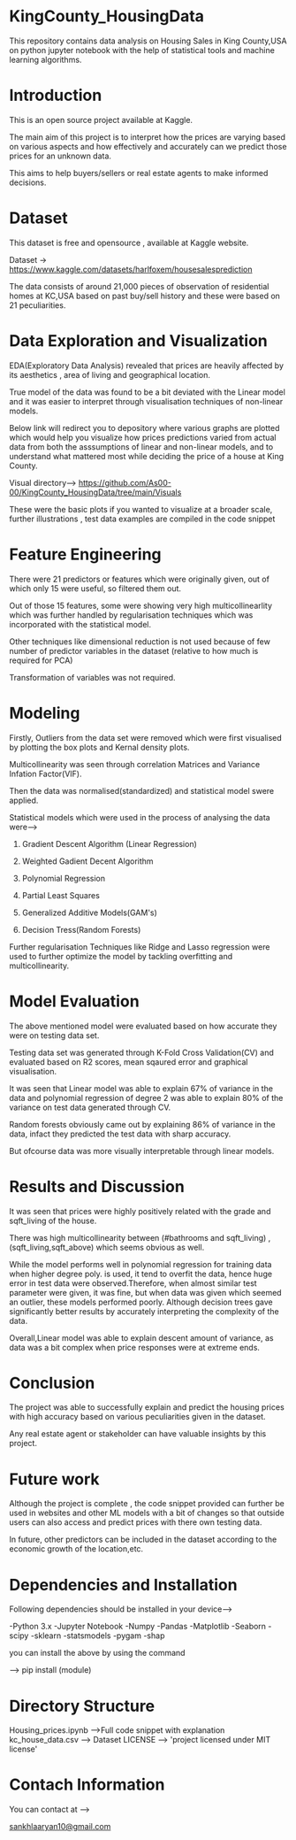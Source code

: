 # KingCounty_HousingData 
This repository contains data analysis on Housing Sales in King County,USA on python jupyter notebook with the help of statistical tools and machine learning algorithms.
# Introduction
This is an open source project available at Kaggle.

The main aim of this project is to interpret how the prices are varying based on various aspects and how effectively and accurately can we predict those prices for an unknown data.

This aims to help buyers/sellers or real estate agents to make informed decisions. 

# Dataset
This dataset is free and opensource , available at Kaggle website.

Dataset -> https://www.kaggle.com/datasets/harlfoxem/housesalesprediction

The data consists of around 21,000 pieces of observation of residential homes at KC,USA based on past buy/sell history and these were based on 21 peculiarities.

# Data Exploration and Visualization
EDA(Exploratory Data Analysis) revealed that prices are heavily affected by its aesthetics , area of living and geographical location.

True model of the data was found to be a bit deviated with the Linear model and it was easier to interpret through visualisation techniques of non-linear models.

Below link will redirect you to depository where various graphs are plotted which would help you visualize how prices predictions varied from actual data from both the asssumptions of linear and non-linear models, and to understand what mattered most while deciding the price of a house at King County.

Visual directory--> https://github.com/As00-00/KingCounty_HousingData/tree/main/Visuals

These were the basic plots if you wanted to visualize at a broader scale, further illustrations , test data examples are compiled in the code snippet

# Feature Engineering
There were 21 predictors or features which were originally given, out of which only 15 were useful, so filtered them out.

Out of those 15 features, some were showing very high multicollinearlity which was further handled by regularisation techniques which was incorporated with the statistical model.

Other techniques like dimensional reduction is not used because of few number of predictor variables in the dataset (relative to how much is required for PCA)

Transformation of variables was not required.

# Modeling
Firstly, Outliers from the data set were removed which were first visualised by plotting the box plots and Kernal density plots.

Multicollinearity was seen through correlation Matrices and Variance Infation Factor(VIF).

Then the data was normalised(standardized) and statistical model swere applied.

Statistical models which were used in the process of analysing the data were-->

1) Gradient Descent Algorithm (Linear Regression)

2) Weighted Gadient Decent Algorithm

3) Polynomial Regression

4) Partial Least Squares

5) Generalized Additive Models(GAM's)

6) Decision Tress(Random Forests)

Further regularisation Techniques like Ridge and Lasso regression were used to further optimize the model by tackling overfitting and multicollinearity.

# Model Evaluation
The above mentioned model were evaluated based on how accurate they were on testing data set.

Testing data set was generated through K-Fold Cross Validation(CV) and evaluated based on R2 scores, mean sqaured error and graphical visualisation.

It was seen that Linear model was able to explain 67% of variance in the data and polynomial regression of degree 2 was able to explain 80% of the variance on test data generated through CV.

Random forests obviously came out by explaining 86% of variance in the data, infact they predicted the test data with sharp accuracy.

But ofcourse data was more visually interpretable through linear models.

# Results and Discussion

It was seen that prices were highly positively related with the grade and sqft_living of the house.

There was high multicollinearity between (#bathrooms and sqft_living) , (sqft_living,sqft_above) which seems obvious as well.

While the model performs well in polynomial regression for training data when higher degree poly. is used, it tend to overfit the data, hence huge error in test data were observed.Therefore, when almost similar test parameter were given, it was fine, but when data was given which seemed an outlier, these models performed poorly. Although decision trees gave significantly better results by accurately interpreting the complexity of the data.


Overall,Linear model was able to explain descent amount of variance, as data was a bit complex when price responses were at extreme ends.

# Conclusion

The project was able to successfully explain and predict the housing prices with high accuracy based on various peculiarities given in the dataset.

Any real estate agent or stakeholder can have valuable insights by this project.

# Future work
Although the project is complete , the code snippet provided can further be used in websites and other ML models with a bit of changes so that outside users can also access and predict prices with there own testing data.

In future, other predictors can be included in the dataset according to the economic growth of the location,etc.

# Dependencies and Installation

Following dependencies should be installed in your device-->

-Python 3.x
-Jupyter Notebook
-Numpy
-Pandas
-Matplotlib
-Seaborn
-scipy
-sklearn
-statsmodels
-pygam
-shap

you can install the above by using the command

--> pip install (module)

# Directory Structure
Housing_prices.ipynb -->Full code snippet with explanation
kc_house_data.csv --> Dataset
LICENSE --> 'project licensed under MIT license'

# Contach Information

You can contact at -->

sankhlaaryan10@gmail.com








